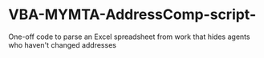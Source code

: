 # VBA-MYMTA-AddressComp-script-
One-off code to parse an Excel spreadsheet from work that hides agents who haven't changed addresses
